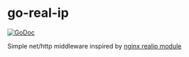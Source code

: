 # go-real-ip

[![GoDoc](https://godoc.org/github.com/bakins/go-real-ip?status.svg)](https://godoc.org/github.com/bakins/go-real-ip)

Simple net/http middleware inspired by [nginx realip module](http://nginx.org/en/docs/http/ngx_http_realip_module.html)

